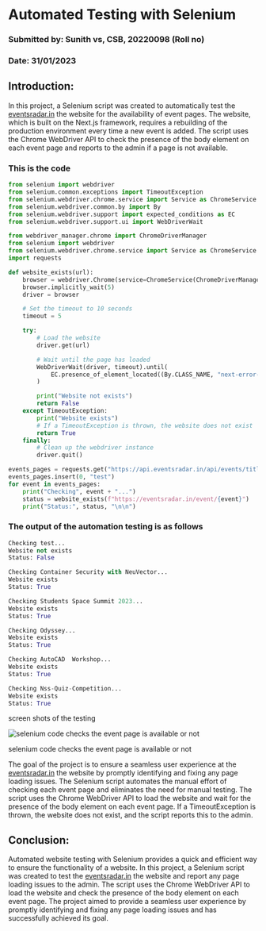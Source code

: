 # Automated Testing with Selenium

### Submitted by: Sunith vs, CSB, 20220098 (Roll no)

### Date: 31/01/2023

## Introduction:

In this project, a Selenium script was created to automatically test the [eventsradar.in](http://eventsradar.in/) the website for the availability of event pages. The website, which is built on the Next.js framework, requires a rebuilding of the production environment every time a new event is added. The script uses the Chrome WebDriver API to check the presence of the body element on each event page and reports to the admin if a page is not available.

### This is the code

```python
from selenium import webdriver
from selenium.common.exceptions import TimeoutException
from selenium.webdriver.chrome.service import Service as ChromeService
from selenium.webdriver.common.by import By
from selenium.webdriver.support import expected_conditions as EC
from selenium.webdriver.support.ui import WebDriverWait

from webdriver_manager.chrome import ChromeDriverManager
from selenium import webdriver
from selenium.webdriver.chrome.service import Service as ChromeService
import requests

def website_exists(url):
    browser = webdriver.Chrome(service=ChromeService(ChromeDriverManager().install()))
    browser.implicitly_wait(5)
    driver = browser

    # Set the timeout to 10 seconds
    timeout = 5

    try:
        # Load the website
        driver.get(url)

        # Wait until the page has loaded
        WebDriverWait(driver, timeout).until(
            EC.presence_of_element_located((By.CLASS_NAME, "next-error-h1"))
        )

        print("Website not exists")
        return False
    except TimeoutException:
        print("Website exists")
        # If a TimeoutException is thrown, the website does not exist
        return True
    finally:
        # Clean up the webdriver instance
        driver.quit()

events_pages = requests.get("https://api.eventsradar.in/api/events/title/").json()
events_pages.insert(0, "test")
for event in events_pages:
    print("Checking", event + "...")
    status = website_exists(f"https://eventsradar.in/event/{event}")
    print("Status:", status, "\n\n")

```

### The output of the automation testing is as follows

```python
Checking test...
Website not exists
Status: False 

Checking Container Security with NeuVector...
Website exists
Status: True 

Checking Students Space Summit 2023...
Website exists
Status: True 

Checking Odyssey...
Website exists
Status: True 

Checking AutoCAD  Workshop...
Website exists
Status: True 

Checking Nss-Quiz-Competition...
Website exists
Status: True
```

screen shots of the testing

![selenium code checks the event page is available or not](Untitled.png)

selenium code checks the event page is available or not

The goal of the project is to ensure a seamless user experience at the [eventsradar.in](http://eventsradar.in/) the website by promptly identifying and fixing any page loading issues. The Selenium script automates the manual effort of checking each event page and eliminates the need for manual testing. The script uses the Chrome WebDriver API to load the website and wait for the presence of the body element on each event page. If a TimeoutException is thrown, the website does not exist, and the script reports this to the admin.

## Conclusion:

Automated website testing with Selenium provides a quick and efficient way to ensure the functionality of a website. In this project, a Selenium script was created to test the [eventsradar.in](http://eventsradar.in/) the website and report any page loading issues to the admin. The script uses the Chrome WebDriver API to load the website and check the presence of the body element on each event page. The project aimed to provide a seamless user experience by promptly identifying and fixing any page loading issues and has successfully achieved its goal.
